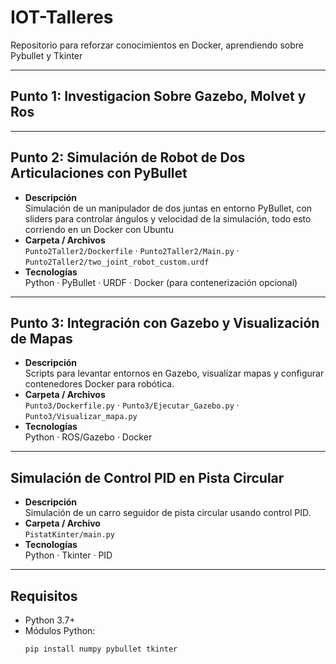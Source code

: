 # IOT-Talleres

Repositorio para reforzar conocimientos en Docker, aprendiendo sobre Pybullet y Tkinter

---

## Punto 1: Investigacion Sobre  Gazebo, Molvet y Ros 



---

## Punto 2: Simulación de Robot de Dos Articulaciones con PyBullet

- **Descripción**  
  Simulación de un manip­ulador de dos juntas en entorno PyBullet, con sliders para controlar ángulos y velocidad de la simulación, todo esto corriendo en un Docker con Ubuntu
- **Carpeta / Archivos**  
  `Punto2Taller2/Dockerfile` · `Punto2Taller2/Main.py` · `Punto2Taller2/two_joint_robot_custom.urdf`
- **Tecnologías**  
  Python · PyBullet · URDF · Docker (para contenerización opcional)

---

## Punto 3: Integración con Gazebo y Visualización de Mapas

- **Descripción**  
  Scripts para levantar entornos en Gazebo, visualizar mapas y configurar contenedores Docker para robótica.
- **Carpeta / Archivos**  
  `Punto3/Dockerfile.py` · `Punto3/Ejecutar_Gazebo.py` · `Punto3/Visualizar_mapa.py`
- **Tecnologías**  
  Python · ROS/Gazebo · Docker

---

## Simulación de Control PID en Pista Circular

- **Descripción**  
  Simulación de un carro seguidor de pista circular usando control PID.
- **Carpeta / Archivo**  
  `PistatKinter/main.py`
- **Tecnologías**  
  Python · Tkinter · PID
---

## Requisitos

- Python 3.7+  
- Módulos Python:  
  ```bash
  pip install numpy pybullet tkinter
